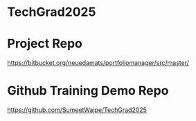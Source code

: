 # TechGrad2025

# Project Repo
https://bitbucket.org/neuedamats/portfoliomanager/src/master/

# Github Training Demo Repo
https://github.com/SumeetWajpe/TechGrad2025
